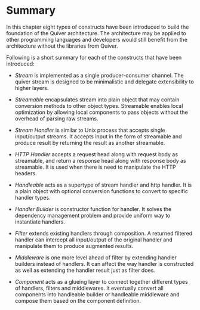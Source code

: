 # Summary

In this chapter eight types of constructs have been introduced to build the foundation of the Quiver architecture. The architecture may be applied to other programming languages and developers would still benefit from the architecture without the libraries from Quiver.

Following is a short summary for each of the constructs that have been introduced:

  - *Stream* is implemented as a single producer-consumer channel. The quiver stream is designed to be minimalistic and delegate extensibility to higher layers.

  - *Streamable* encapsulates stream into plain object that may contain conversion methods to other object types. Streamable enables local optimization by allowing local components to pass objects without the overhead of parsing raw streams.

  - *Stream Handler* is similar to Unix process that accepts single input/output streams. It accepts input in the form of streamable and produce result by returning the result as another streamable.

  - *HTTP Handler* accepts a request head along with request body as streamable, and return a response head along with response body as streamable. It is used when there is need to manipulate the HTTP headers.

  - *Handleable* acts as a supertype of stream handler and http handler. It is a plain object with optional conversion functions to convert to specific handler types.

  - *Handler Builder* is constructor function for handler. It solves the dependency management problem and provide uniform way to instantiate handlers.

  - *Filter* extends existing handlers through composition. A returned filtered handler can intercept all input/output of the original handler and manipulate them to produce augmented results.

  - *Middleware* is one more level ahead of filter by extending handler builders instead of handlers. It can affect the way handler is constructed as well as extending the handler result just as filter does.

  - *Component* acts as a glueing layer to connect together different types of handlers, filters and middlewares. It eventually convert all components into handleable builder or handleable middleware and compose them based on the component definition.
